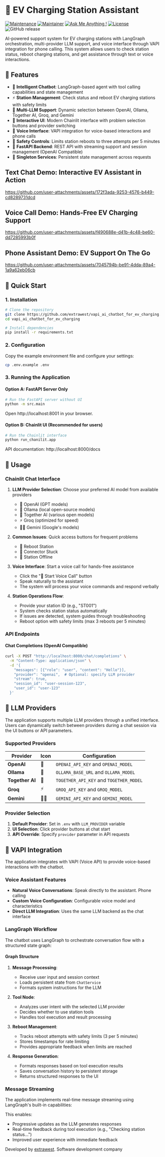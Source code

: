 # 🤖 EV Charging Station Assistant

[![Maintenance](https://img.shields.io/badge/Maintained%3F-yes-green.svg)]()
[![Maintainer](https://img.shields.io/static/v1?label=Yevhen%20Ruban&message=Maintainer&color=red)](mailto:yevhen.ruban@extrawest.com)
[![Ask Me Anything !](https://img.shields.io/badge/Ask%20me-anything-1abc9c.svg)]()
[![License](https://img.shields.io/badge/License-Apache_2.0-blue.svg)](https://opensource.org/licenses/Apache-2.0)
![GitHub release](https://img.shields.io/badge/release-v1.0.0-blue)

AI-powered support system for EV charging stations with LangGraph orchestration, multi-provider LLM support, and voice interface through VAPI integration for phone calling. This system allows users to check station status, reboot charging stations, and get assistance through text or voice interactions.

## 🌟 Features

- 🤖 **Intelligent Chatbot**: LangGraph-based agent with tool calling capabilities and state management
- ⚡ **Station Management**: Check status and reboot EV charging stations with safety limits
- 🔄 **Multi-LLM Support**: Dynamic selection between OpenAI, Ollama, Together AI, Groq, and Gemini
- 💬 **Interactive UI**: Modern Chainlit interface with problem selection buttons and provider switching
- 🎤 **Voice Interface**: VAPI integration for voice-based interactions and phone calls
- 🚨 **Safety Controls**: Limits station reboots to three attempts per 5 minutes
- 🔧 **FastAPI Backend**: REST API with streaming support and session management (OpenAI Compatible)
- 💾 **Singleton Services**: Persistent state management across requests

## Text Chat Demo: Interactive EV Assistant in Action




https://github.com/user-attachments/assets/172f3ada-9253-4576-b449-cd8289731dcd




## Voice Call Demo: Hands-Free EV Charging Support




https://github.com/user-attachments/assets/f490688e-d41b-4c48-be60-dd7285993b0f




## Phone Assistant Demo: EV Support On The Go




https://github.com/user-attachments/assets/7045794b-be91-4dda-89a4-1a9a62eb06cb




## 🚀 Quick Start

### 1. Installation

```bash
# Clone the repository
git clone https://github.com/extrawest/vapi_ai_chatbot_for_ev_charging.git
cd vapi_ai_chatbot_for_ev_charging

# Install dependencies
pip install -r requirements.txt
```

### 2. Configuration

Copy the example environment file and configure your settings:

```bash
cp .env.example .env
```

### 3. Running the Application

#### Option A: FastAPI Server Only

```bash
# Run the FastAPI server without UI
python -m src.main
```

Open http://localhost:8001 in your browser.

#### Option B: Chainlit UI (Recommended for users)

```bash
# Run the Chainlit interface
python run_chanilit.app
```

API documentation: http://localhost:8000/docs

## 💬 Usage

### Chainlit Chat Interface

1. **LLM Provider Selection**: Choose your preferred AI model from available providers
   - 🧠 OpenAI (GPT models)
   - 🦙 Ollama (local open-source models)
   - 🤝 Together AI (various open models)
   - ⚡ Groq (optimized for speed)
   - 👨‍🚀 Gemini (Google's models)

2. **Common Issues**: Quick access buttons for frequent problems
   - 🔄 Reboot Station
   - 🔌 Connector Stuck
   - 📴 Station Offline

3. **Voice Interface**: Start a voice call for hands-free assistance
   - Click the "🎤 Start Voice Call" button
   - Speak naturally to the assistant
   - The system will process your voice commands and respond verbally

4. **Station Operations Flow**:
   - Provide your station ID (e.g., "ST001")
   - System checks station status automatically
   - If issues are detected, system guides through troubleshooting
   - Reboot option with safety limits (max 3 reboots per 5 minutes)

### API Endpoints

#### Chat Completions (OpenAI Compatible)
```bash
curl -X POST "http://localhost:8000/chat/completions" \
  -H "Content-Type: application/json" \
  -d '{
    "messages": [{"role": "user", "content": "Hello"}],
    "provider": "openai",  # Optional: specify LLM provider
    "stream": true,
    "session_id": "user-session-123",
    "user_id": "user-123"
  }'
```

## 🤖 LLM Providers

The application supports multiple LLM providers through a unified interface. Users can dynamically switch between providers during a chat session via the UI buttons or API parameters.

### Supported Providers

| Provider | Icon | Configuration                       |
|----------|---|-------------------------------------|
| **OpenAI** | 🧠 | `OPENAI_API_KEY` and `OPENAI_MODEL` |
| **Ollama** | 🦙 | `OLLAMA_BASE_URL` and `OLLAMA_MODEL`|
| **Together AI** | 🤝 | `TOGETHER_API_KEY` and `TOGETHER_MODEL`|
| **Groq** | ⚡ | `GROQ_API_KEY` and `GROQ_MODEL`|
| **Gemini** | 👨‍🚀 | `GEMINI_API_KEY` and `GEMINI_MODEL`|

### Provider Selection

1. **Default Provider**: Set in `.env` with `LLM_PROVIDER` variable
2. **UI Selection**: Click provider buttons at chat start
3. **API Override**: Specify `provider` parameter in API requests

## 🎤 VAPI Integration

The application integrates with VAPI (Voice API) to provide voice-based interactions with the chatbot.

### Voice Assistant Features

- **Natural Voice Conversations**: Speak directly to the assistant. Phone calling
- **Custom Voice Configuration**: Configurable voice model and characteristics
- **Direct LLM Integration**: Uses the same LLM backend as the chat interface

### LangGraph Workflow

The chatbot uses LangGraph to orchestrate conversation flow with a structured state graph:

#### Graph Structure

1. **Message Processing**:
   - Receive user input and session context
   - Loads persistent state from `ChatService`
   - Formats system instructions for the LLM

2. **Tool Node**:
   - Analyzes user intent with the selected LLM provider
   - Decides whether to use station tools
   - Handles tool execution and result processing

3. **Reboot Management**:
   - Tracks reboot attempts with safety limits (3 per 5 minutes)
   - Stores timestamps for rate limiting
   - Provides appropriate feedback when limits are reached

4. **Response Generation**:
   - Formats responses based on tool execution results
   - Saves conversation history to persistent storage
   - Returns structured responses to the UI

### Message Streaming

The application implements real-time message streaming using LangGraph's built-in capabilities:

This enables:

- Progressive updates as the LLM generates responses
- Real-time feedback during tool execution (e.g., "Checking station status...")
- Improved user experience with immediate feedback

Developed by [extrawest](https://extrawest.com/). Software development company
